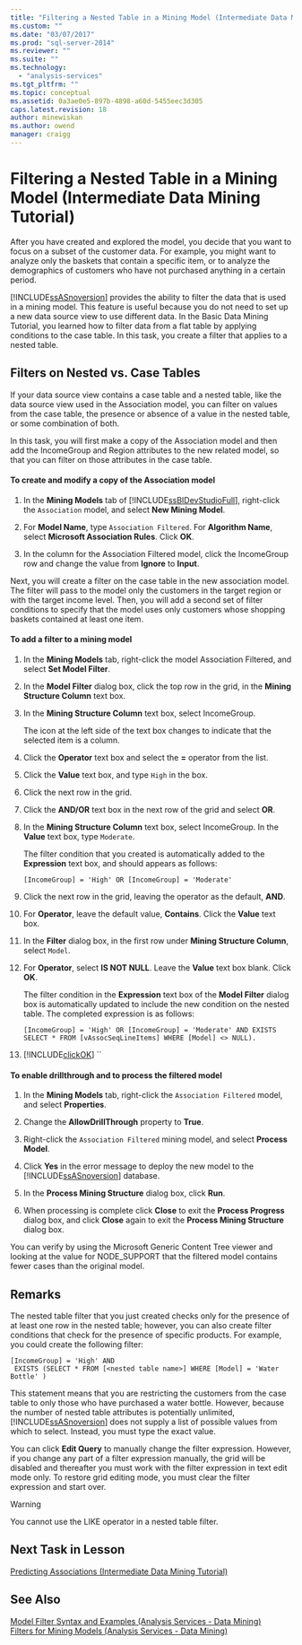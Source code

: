 ```yaml
---
title: "Filtering a Nested Table in a Mining Model (Intermediate Data Mining Tutorial) | Microsoft Docs"
ms.custom: ""
ms.date: "03/07/2017"
ms.prod: "sql-server-2014"
ms.reviewer: ""
ms.suite: ""
ms.technology: 
  - "analysis-services"
ms.tgt_pltfrm: ""
ms.topic: conceptual
ms.assetid: 0a3ae0e5-897b-4898-a60d-5455eec3d305
caps.latest.revision: 18
author: minewiskan
ms.author: owend
manager: craigg
---
```

# Filtering a Nested Table in a Mining Model (Intermediate Data Mining Tutorial)
  After you have created and explored the model, you decide that you want to focus on a subset of the customer data. For example, you might want to analyze only the baskets that contain a specific item, or to analyze the demographics of customers who have not purchased anything in a certain period.  
  
 [!INCLUDE[ssASnoversion](../includes/ssasnoversion-md.md)] provides the ability to filter the data that is used in a mining model. This feature is useful because you do not need to set up a new data source view to use different data. In the Basic Data Mining Tutorial, you learned how to filter data from a flat table by applying conditions to the case table. In this task, you create a filter that applies to a nested table.  
  
## Filters on Nested vs. Case Tables  
 If your data source view contains a case table and a nested table, like the data source view used in the Association model, you can filter on values from the case table, the presence or absence of a value in the nested table, or some combination of both.  
  
 In this task, you will first make a copy of the Association model and then add the IncomeGroup and Region attributes to the new related model, so that you can filter on those attributes in the case table.  
  
#### To create and modify a copy of the Association model  
  
1.  In the **Mining Models** tab of [!INCLUDE[ssBIDevStudioFull](../includes/ssbidevstudiofull-md.md)], right-click the `Association` model, and select **New Mining Model**.  
  
2.  For **Model Name**, type `Association Filtered`. For **Algorithm Name**, select **Microsoft Association Rules**. Click **OK**.  
  
3.  In the column for the Association Filtered model, click the IncomeGroup row and change the value from **Ignore** to **Input**.  
  
 Next, you will create a filter on the case table in the new association model. The filter will pass to the model only the customers in the target region or with the target income level. Then, you will add a second set of filter conditions to specify that the model uses only customers whose shopping baskets contained at least one item.  
  
#### To add a filter to a mining model  
  
1.  In the **Mining Models** tab, right-click the model Association Filtered, and select **Set Model Filter**.  
  
2.  In the **Model Filter** dialog box, click the top row in the grid, in the **Mining Structure Column** text box.  
  
3.  In the **Mining Structure Column** text box, select IncomeGroup.  
  
     The icon at the left side of the text box changes to indicate that the selected item is a column.  
  
4.  Click the **Operator** text box and select the **=** operator from the list.  
  
5.  Click the **Value** text box, and type `High` in the box.  
  
6.  Click the next row in the grid.  
  
7.  Click the **AND/OR** text box in the next row of the grid and select **OR**.  
  
8.  In the **Mining Structure Column** text box, select IncomeGroup. In the **Value** text box, type `Moderate`.  
  
     The filter condition that you created is automatically added to the **Expression** text box, and should appears as follows:  
  
     `[IncomeGroup] = 'High' OR [IncomeGroup] = 'Moderate'`  
  
9. Click the next row in the grid, leaving the operator as the default, **AND**.  
  
10. For **Operator**, leave the default value, **Contains**. Click the **Value** text box.  
  
11. In the **Filter** dialog box, in the first row under **Mining Structure Column**, select `Model`.  
  
12. For **Operator**, select **IS NOT NULL**. Leave the **Value** text box blank. Click **OK**.  
  
     The filter condition in the **Expression** text box of the **Model Filter** dialog box is automatically updated to include the new condition on the nested table. The completed expression is as follows:  
  
     `[IncomeGroup] = 'High' OR [IncomeGroup] = 'Moderate' AND EXISTS SELECT * FROM [vAssocSeqLineItems] WHERE [Model] <> NULL).`  
  
13. [!INCLUDE[clickOK](../includes/clickok-md.md)] ``  
  
#### To enable drillthrough and to process the filtered model  
  
1.  In the **Mining Models** tab, right-click the `Association Filtered` model, and select **Properties**.  
  
2.  Change the **AllowDrillThrough** property to **True**.  
  
3.  Right-click the `Association Filtered` mining model, and select **Process Model**.  
  
4.  Click **Yes** in the error message to deploy the new model to the [!INCLUDE[ssASnoversion](../includes/ssasnoversion-md.md)] database.  
  
5.  In the **Process Mining Structure** dialog box, click **Run**.  
  
6.  When processing is complete click **Close** to exit the **Process Progress** dialog box, and click **Close** again to exit the **Process Mining Structure** dialog box.  
  
 You can verify by using the Microsoft Generic Content Tree viewer and looking at the value for NODE_SUPPORT that the filtered model contains fewer cases than the original model.  
  
## Remarks  
 The nested table filter that you just created checks only for the presence of at least one row in the nested table; however, you can also create filter conditions that check for the presence of specific products.  For example, you could create the following filter:  
  
```  
[IncomeGroup] = 'High' AND  
 EXISTS (SELECT * FROM [<nested table name>] WHERE [Model] = 'Water Bottle' )   
```  
  
 This statement means that you are restricting the customers from the case table to only those who have purchased a water bottle. However, because the number of nested table attributes is potentially unlimited, [!INCLUDE[ssASnoversion](../includes/ssasnoversion-md.md)] does not supply a list of possible values from which to select. Instead, you must type the exact value.  
  
 You can click **Edit Query** to manually change the filter expression. However, if you change any part of a filter expression manually, the grid will be disabled and thereafter you must work with the filter expression in text edit mode only. To restore grid editing mode, you must clear the filter expression and start over.  
  
> [!WARNING]  
>  You cannot use the LIKE operator in a nested table filter.  
  
## Next Task in Lesson  
 [Predicting Associations &#40;Intermediate Data Mining Tutorial&#41;](../../2014/tutorials/predicting-associations-intermediate-data-mining-tutorial.md)  
  
## See Also  
 [Model Filter Syntax and Examples &#40;Analysis Services - Data Mining&#41;](../../2014/analysis-services/data-mining/model-filter-syntax-and-examples-analysis-services-data-mining.md)   
 [Filters for Mining Models &#40;Analysis Services - Data Mining&#41;](../../2014/analysis-services/data-mining/filters-for-mining-models-analysis-services-data-mining.md)  
  
  
